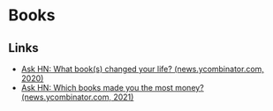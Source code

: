 # Books

## Links
- [Ask HN: What book(s) changed your life? (news.ycombinator.com, 2020)](https://news.ycombinator.com/item?id=24361132)
- [Ask HN: Which books made you the most money? (news.ycombinator.com, 2021)](https://news.ycombinator.com/item?id=26321793)